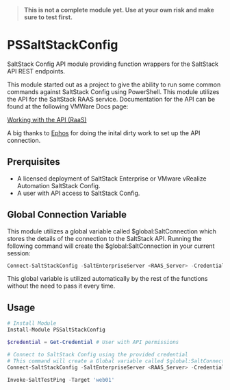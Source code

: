 > **This is not a complete module yet. Use at your own risk and make sure to test first.**

# PSSaltStackConfig
SaltStack Config API module providing function wrappers for the SaltStack API REST endpoints.

This module started out as a project to give the ability to run some common commands against SaltStack Config using PowerShell. This module utilizes the API for the SaltStack RAAS service. Documentation for the API can be found at the following VMWare Docs page:

[Working with the API (RaaS)](https://docs.vmware.com/en/VMware-vRealize-Automation-SaltStack-Config/8.4/use-manage-saltstack-config/GUID-FF1A0E3A-CA19-4139-B9DC-C32DC4F76202.html)

A big thanks to [Ephos](https://github.com/ephos) for doing the inital dirty work to set up the API connection.

## Prerquisites
- A licensed deployment of SaltStack Enterprise or VMware vRealize Automation SaltStack Config.
- A user with API access to SaltStack Config.

## Global Connection Variable
This module utilizes a global variable called $global:SaltConnection which stores the details of the connection to the SaltStack API. Running the following command will create the $global:SaltConnection in your current session:

```powershell
Connect-SaltStackConfig -SaltEnterpriseServer <RAAS_Server> -Credential $credential
```

This global variable is utilized automatically by the rest of the functions without the need to pass it every time.

## Usage
```powershell
# Install Module
Install-Module PSSaltStackConfig

$credential = Get-Credential # User with API permissions

# Connect to SaltStack Config using the provided credential
# This command will create a Global variable called $global:SaltConnection which will be used for the rest of the functions in this module
Connect-SaltStackConfig -SaltEnterpriseServer <RAAS_Server> -Credential $credential

Invoke-SaltTestPing -Target 'web01'

```


